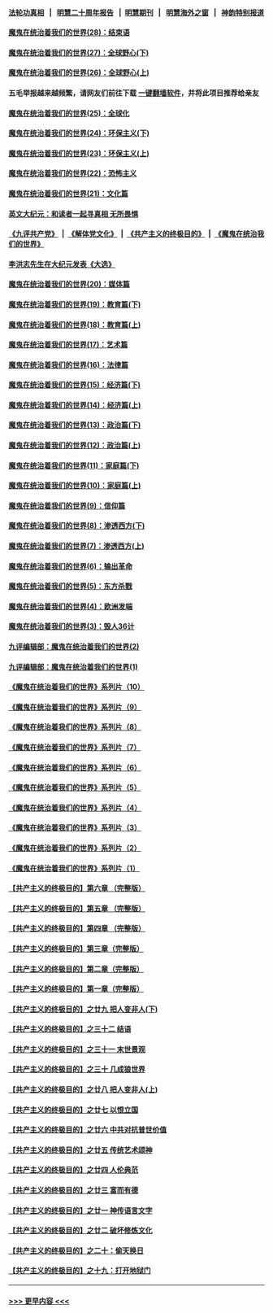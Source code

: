 #### [法轮功真相](https://github.com/gfw-breaker/truth/blob/master/README.md?t=0) &nbsp;&nbsp;|&nbsp;&nbsp; [明慧二十周年报告](https://github.com/gfw-breaker/mh-reports/blob/master/README.md?t=0) &nbsp;&nbsp;|&nbsp;&nbsp;[明慧期刊](https://github.com/gfw-breaker/mh-qikan) &nbsp;&nbsp;|&nbsp;&nbsp; [明慧海外之窗](https://github.com/gfw-breaker/mh-news/blob/master/README.md?t=0) &nbsp;&nbsp;|&nbsp;&nbsp; [神韵特别报道](https://github.com/gfw-breaker/mh-news/blob/master/shenyun.md?t=0)
#### [魔鬼在统治着我们的世界(28)：结束语](../pages/nsc422/n10936246.md?t=07220651) 
#### [魔鬼在统治着我们的世界(27)：全球野心(下)](../pages/nsc422/n10928319.md?t=07220651) 
#### [魔鬼在统治着我们的世界(26)：全球野心(上)](../pages/nsc422/n10900318.md?t=07220651) 
#### 五毛举报越来越频繁，请网友们前往下载 [一键翻墙软件](https://github.com/gfw-breaker/ssr-accounts)，并将此项目推荐给亲友
#### [魔鬼在统治着我们的世界(25)：全球化](../pages/nsc422/n10788205.md?t=07220651) 
#### [魔鬼在统治着我们的世界(24)：环保主义(下)](../pages/nsc422/n10695307.md?t=07220651) 
#### [魔鬼在统治着我们的世界(23)：环保主义(上)](../pages/nsc422/n10688613.md?t=07220651) 
#### [魔鬼在统治着我们的世界(22)：恐怖主义](../pages/nsc422/n10614727.md?t=07220651) 
#### [魔鬼在统治着我们的世界(21)：文化篇](../pages/nsc422/n10597706.md?t=07220651) 
#### [英文大纪元：和读者一起寻真相 无所畏惧](../pages/nsc422/n12542027.md?t=07220651) 
#### [《九评共产党》](https://github.com/begood0513/9ping.md/blob/master/README.md) &nbsp;|&nbsp; [《解体党文化》](../../../../jtdwh.md/blob/master/README.md)  &nbsp;|&nbsp; [《共产主义的终极目的》](../../../../gczydzjmd.md/blob/master/README.md) &nbsp;|&nbsp; [《魔鬼在统治我们的世界》](../../../../mgztzwmdsj.md/blob/master/README.md) 
#### [李洪志先生在大纪元发表《大选》](../pages/nsc422/n12534746.md?t=07220651) 
#### [魔鬼在统治着我们的世界(20)：媒体篇](../pages/nsc422/n10586579.md?t=07220651) 
#### [魔鬼在统治着我们的世界(19)：教育篇(下)](../pages/nsc422/n10564808.md?t=07220651) 
#### [魔鬼在统治着我们的世界(18)：教育篇(上)](../pages/nsc422/n10526970.md?t=07220651) 
#### [魔鬼在统治着我们的世界(17)：艺术篇](../pages/nsc422/n10499093.md?t=07220651) 
#### [魔鬼在统治着我们的世界(16)：法律篇](../pages/nsc422/n10485969.md?t=07220651) 
#### [魔鬼在统治着我们的世界(15)：经济篇(下)](../pages/nsc422/n10469975.md?t=07220651) 
#### [魔鬼在统治着我们的世界(14)：经济篇(上)](../pages/nsc422/n10457370.md?t=07220651) 
#### [魔鬼在统治着我们的世界(13)：政治篇(下)](../pages/nsc422/n10448270.md?t=07220651) 
#### [魔鬼在统治着我们的世界(12)：政治篇(上)](../pages/nsc422/n10444576.md?t=07220651) 
#### [魔鬼在统治着我们的世界(11)：家庭篇(下)](../pages/nsc422/n10440961.md?t=07220651) 
#### [魔鬼在统治着我们的世界(10)：家庭篇(上)](../pages/nsc422/n10435448.md?t=07220651) 
#### [魔鬼在统治着我们的世界(9)：信仰篇](../pages/nsc422/n10432159.md?t=07220651) 
#### [魔鬼在统治着我们的世界(8)：渗透西方(下)](../pages/nsc422/n10429603.md?t=07220651) 
#### [魔鬼在统治着我们的世界(7)：渗透西方(上)](../pages/nsc422/n10426013.md?t=07220651) 
#### [魔鬼在统治着我们的世界(6)：输出革命](../pages/nsc422/n10421536.md?t=07220651) 
#### [魔鬼在统治着我们的世界(5)：东方杀戮](../pages/nsc422/n10417707.md?t=07220651) 
#### [魔鬼在统治着我们的世界(4)：欧洲发端](../pages/nsc422/n10414890.md?t=07220651) 
#### [魔鬼在统治着我们的世界(3)：毁人36计](../pages/nsc422/n10411583.md?t=07220651) 
#### [九评编辑部：魔鬼在统治着我们的世界(2)](../pages/nsc422/n10410036.md?t=07220651) 
#### [九评编辑部：魔鬼在统治着我们的世界(1)](../pages/nsc422/n10406825.md?t=07220651) 
#### [《魔鬼在统治着我们的世界》系列片（10）](../pages/nsc422/n12292670.md?t=07220651) 
#### [《魔鬼在统治着我们的世界》系列片（9）](../pages/nsc422/n12290859.md?t=07220651) 
#### [《魔鬼在统治着我们的世界》系列片（8）](../pages/nsc422/n12287445.md?t=07220651) 
#### [《魔鬼在统治着我们的世界》系列片（7）](../pages/nsc422/n12283425.md?t=07220651) 
#### [《魔鬼在统治着我们的世界》系列片（6）](../pages/nsc422/n12282314.md?t=07220651) 
#### [《魔鬼在统治着我们的世界》系列片（5）](../pages/nsc422/n12281419.md?t=07220651) 
#### [《魔鬼在统治着我们的世界》系列片（4）](../pages/nsc422/n12274024.md?t=07220651) 
#### [《魔鬼在统治着我们的世界》系列片（3）](../pages/nsc422/n12271322.md?t=07220651) 
#### [《魔鬼在统治着我们的世界》系列片（2）](../pages/nsc422/n12269049.md?t=07220651) 
#### [《魔鬼在统治着我们的世界》系列片（1）](../pages/nsc422/n12267575.md?t=07220651) 
#### [【共产主义的终极目的】第六章 （完整版）](../pages/nsc422/n11428913.md?t=07220651) 
#### [【共产主义的终极目的】第五章 （完整版）](../pages/nsc422/n11428912.md?t=07220651) 
#### [【共产主义的终极目的】第四章 （完整版）](../pages/nsc422/n11428907.md?t=07220651) 
#### [【共产主义的终极目的】第三章（完整版）](../pages/nsc422/n11428848.md?t=07220651) 
#### [【共产主义的终极目的】第二章（完整版）](../pages/nsc422/n11428831.md?t=07220651) 
#### [【共产主义的终极目的】第一章（完整版）](../pages/nsc422/n11417651.md?t=07220651) 
#### [【共产主义的终极目的】之廿九 把人变非人(下)](../pages/nsc422/n11344140.md?t=07220651) 
#### [【共产主义的终极目的】之三十二 结语](../pages/nsc422/n11360535.md?t=07220651) 
#### [【共产主义的终极目的】之三十一 末世景观](../pages/nsc422/n11351129.md?t=07220651) 
#### [【共产主义的终极目的】之三十 几成狼世界](../pages/nsc422/n11348280.md?t=07220651) 
#### [【共产主义的终极目的】之廿八 把人变非人(上)](../pages/nsc422/n11340492.md?t=07220651) 
#### [【共产主义的终极目的】之廿七 以恨立国](../pages/nsc422/n11336944.md?t=07220651) 
#### [【共产主义的终极目的】之廿六 中共对抗普世价值](../pages/nsc422/n11324785.md?t=07220651) 
#### [【共产主义的终极目的】之廿五 传统艺术颂神](../pages/nsc422/n11296396.md?t=07220651) 
#### [【共产主义的终极目的】之廿四 人伦典范](../pages/nsc422/n11296397.md?t=07220651) 
#### [【共产主义的终极目的】之廿三 富而有德](../pages/nsc422/n11283598.md?t=07220651) 
#### [【共产主义的终极目的】之廿一 神传语言文字](../pages/nsc422/n11263265.md?t=07220651) 
#### [【共产主义的终极目的】之廿二 破坏修炼文化](../pages/nsc422/n11245728.md?t=07220651) 
#### [【共产主义的终极目的】之二十：偷天换日](../pages/nsc422/n11238846.md?t=07220651) 
#### [【共产主义的终极目的】之十九：打开地狱门](../pages/nsc422/n11206376.md?t=07220651) 

----
#### [ >>> 更早内容 <<< ](../indexes/nsc422-earlier.md)
